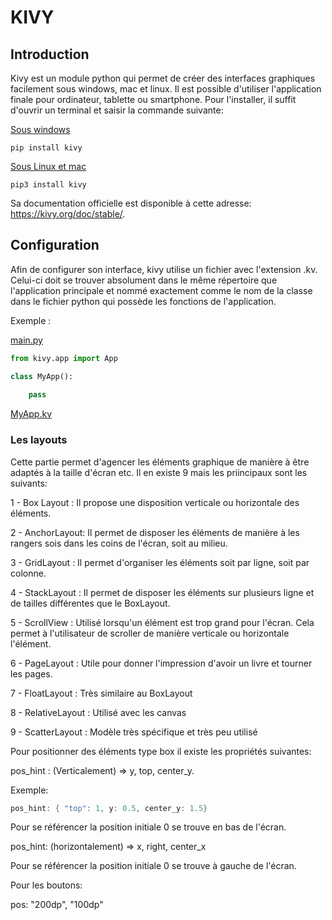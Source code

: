 # KIVY

## Introduction

Kivy est un module python qui permet de créer des interfaces graphiques facilement sous windows, mac et linux. Il est possible d'utiliser l'application finale pour ordinateur, tablette ou smartphone. Pour l'installer, il suffit d'ouvrir un terminal et saisir la commande suivante:

<u>Sous windows</u>

```
pip install kivy
```

<u>Sous Linux et mac</u>

```
pip3 install kivy
```

Sa documentation officielle est disponible à cette adresse: https://kivy.org/doc/stable/.

## Configuration

Afin de configurer son interface, kivy utilise un fichier avec l'extension .kv. Celui-ci doit se trouver absolument dans le même répertoire que l'application principale et nommé exactement comme le nom de la classe dans le fichier python qui possède les fonctions de l'application.

Exemple :

<u>main.py</u>

```python
from kivy.app import App

class MyApp():
    
    pass
```

<u>MyApp.kv</u>

### Les layouts

Cette partie permet d'agencer les éléments graphique de manière à être adaptés à la taille d'écran etc.  Il en existe 9 mais les priincipaux sont les suivants:

1 - Box Layout : Il propose une disposition verticale ou horizontale des éléments.

2 - AnchorLayout: Il permet de disposer les éléments de manière à les rangers sois dans les coins de l'écran, soit au milieu.

3 - GridLayout : Il permet d'organiser les éléments soit par ligne, soit par colonne.

4 - StackLayout : Il permet de disposer les éléments sur plusieurs ligne et de tailles différentes que le BoxLayout.

5 - ScrollView : Utilisé lorsqu'un élément est trop grand pour l'écran. Cela permet à l'utilisateur de scroller de manière verticale ou horizontale l'élément.

6 - PageLayout : Utile pour donner l'impression d'avoir un livre et tourner les pages.

7 - FloatLayout : Très similaire au BoxLayout

8 - RelativeLayout : Utilisé avec les canvas

9 - ScatterLayout : Modèle très spécifique et très peu utilisé



Pour positionner des éléments type box il existe les propriétés suivantes:

pos_hint :  (Verticalement) => y, top, center_y.

Exemple: 

```kotlin
pos_hint: { "top": 1, y: 0.5, center_y: 1.5}
```

Pour se référencer la position initiale 0 se trouve en bas de l'écran.

pos_hint: (horizontalement) => x, right, center_x

Pour se référencer la position initiale 0 se trouve à gauche de l'écran. 

Pour les boutons:

pos: "200dp", "100dp"

